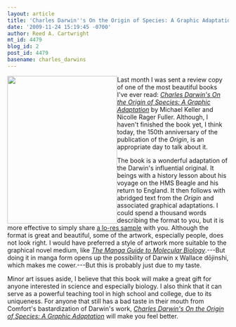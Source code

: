 ```yaml
---
layout: article
title: 'Charles Darwin''s On the Origin of Species: A Graphic Adaptation '
date: '2009-11-24 15:19:45 -0700'
author: Reed A. Cartwright
mt_id: 4479
blog_id: 2
post_id: 4479
basename: charles_darwins
---
```

<a href="http://www.amazon.com/Charles-Darwins-Origin-Species-Adaptation/dp/160529697X"><img src="http://scit.us/~reed/origin_gn.jpg" alt="" width="250" height="336" style="float:left;" /></a>  Last month I was sent a review copy of one of the most beautiful books I've ever read: _[Charles Darwin's On the Origin of Species: A Graphic Adaptation](http://www.amazon.com/Charles-Darwins-Origin-Species-Adaptation/dp/160529697X)_ by Michael Keller and Nicolle Rager Fuller.  Although, I haven't finished the book yet, I think today, the 150th anniversary of the publication of the _Origin_, is an appropriate day to talk about it.

The book is a wonderful adaptation of the Darwin's influential original.  It beings with a history lesson about his voyage on the HMS Beagle and his return to England.  It then follows with abridged text from the _Origin_ and associated graphical adaptations.  I could spend a thousand words describing the format to you, but it is more effective to simply share [a lo-res sample](http://scit.us/~reed/CDOS.pp51_60.pdf) with you.  Although the format is great and beautiful, some of the artwork, especially people, does not look right.  I would have preferred a style of artwork more suitable to the graphical novel medium, like [_The Manga Guide to Molecular Biology_](http://www.amazon.com/Manga-Guide-Molecular-Biology-Science/dp/1593272022).---But doing it in manga form opens up the possibility of Darwin x Wallace dōjinshi, which makes me cower.---But this is probably just due to my taste.

Minor art issues aside, I believe that this book will make a great gift for anyone interested in science and especially biology.  I also think that it can serve as a powerful teaching tool in high school and college, due to its uniqueness.  For anyone that still has a bad taste in their mouth from Comfort's bastardization of Darwin's work, _[Charles Darwin's On the Origin of Species: A Graphic Adaptation](http://www.amazon.com/Charles-Darwins-Origin-Species-Adaptation/dp/160529697X)_ will make you feel better.
